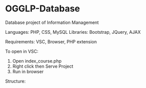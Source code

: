 # OGGLP-Database
Database project of Information Management

Languages: PHP, CSS, MySQL 
Libraries: Bootstrap, JQuery, AJAX 

Requirements: VSC, Browser, PHP extension

To open in VSC:

1. Open index_course.php
2. Right click then Serve Project
3. Run in browser


Structure:

<html>
  <index.php>
    <header.php>
    <table-$name.php>
    



